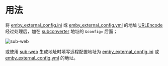 # 用法

将 [emby_external_config.ini](https://gitlab.com/iptv-org/embypublic/-/raw/master/subconverter/emby_external_config.ini) 或 [emby_external_config.yml](https://gitlab.com/iptv-org/embypublic/-/raw/master/subconverter/emby_external_config.yml) 的地址 [URLEncode](https://www.urlencoder.org/) 经过处理后，加在 [subconverter](https://github.com/tindy2013/subconverter) 地址的 `&config=` 后面；

![sub-web](https://gitlab.com/iptv-org/embypublic/-/raw/master/subconverter/iShot2021-01-25_20.39.03.png)

或使用 [sub-web](https://sub-web.netlify.app) 生成地址时填写远程配置地址为 [emby_external_config.ini](https://gitlab.com/iptv-org/embypublic/-/raw/master/subconverter/emby_external_config.ini) 或 [emby_external_config.yml](https://gitlab.com/iptv-org/embypublic/-/raw/master/subconverter/emby_external_config.yml) 的地址。
